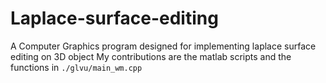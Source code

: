 # Laplace-surface-editing
A Computer Graphics program designed for implementing laplace surface editing on 3D object
My contributions are the matlab scripts and the functions in `./glvu/main_wm.cpp`
